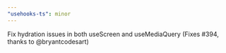 ```yaml
---
"usehooks-ts": minor
---
```


Fix hydration issues in both useScreen and useMediaQuery (Fixes #394, thanks to @bryantcodesart)
